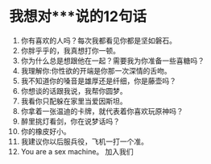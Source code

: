 # 我想对***说的12句话
1. 你有喜欢的人吗？每次我都看见你都是坚如磐石。
2. 你胖乎乎的，我真想打你一顿。
3. 你为什么总是想跟他在一起？需要我为你准备一些喜糖吗？
4. 我理解你:你性欲的开端是你那一次深情的舌吻。
5. 我不知道你的嗓音是雄厚还是纤细，你是藤壶吗？
6. 你想谈的话跟我说，我帮你圆梦。
7. 我看你只配躲在家里当爱因斯坦。
8. 你拿着一张温迪的卡牌，就代表着你喜欢玩原神吗？
9. 醉里挑灯看剑，你在说梦话吗？
10. 你的橡皮好小。
11. 我建议你以后服兵役，飞机一打一个准。
12. You are a sex machine。
    加入我们 
